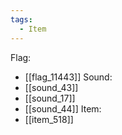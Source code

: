 ```yaml
---
tags:
  - Item
---
```

Flag:
- [[flag_11443]]
Sound:
- [[sound_43]]
- [[sound_17]]
- [[sound_44]]
Item:
- [[item_518]]
